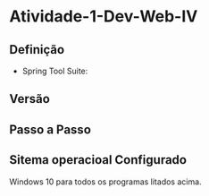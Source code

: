 # Atividade-1-Dev-Web-IV

## Definição

* Spring Tool Suite: 


## Versão


## Passo a Passo


## Sitema operacioal Configurado

Windows 10 para todos os programas litados acima.

